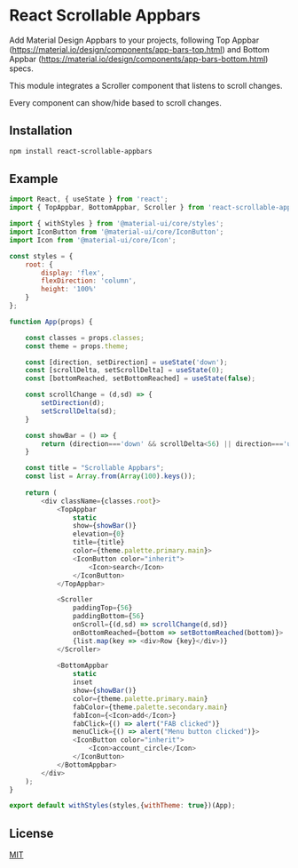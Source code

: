# React Scrollable Appbars

Add Material Design Appbars to your projects, following Top Appbar (https://material.io/design/components/app-bars-top.html) and Bottom Appbar (https://material.io/design/components/app-bars-bottom.html) specs.

This module integrates a Scroller component that listens to scroll changes.

Every component can show/hide based to scroll changes.

## Installation

```bash
npm install react-scrollable-appbars
```

## Example

```javascript
import React, { useState } from 'react';
import { TopAppbar, BottomAppbar, Scroller } from 'react-scrollable-appbars';

import { withStyles } from '@material-ui/core/styles';
import IconButton from '@material-ui/core/IconButton';
import Icon from '@material-ui/core/Icon';

const styles = {
    root: {
        display: 'flex',
        flexDirection: 'column',
        height: '100%'
    }
};

function App(props) {

    const classes = props.classes;
    const theme = props.theme;

    const [direction, setDirection] = useState('down');
    const [scrollDelta, setScrollDelta] = useState(0);
    const [bottomReached, setBottomReached] = useState(false);

    const scrollChange = (d,sd) => {
        setDirection(d);
        setScrollDelta(sd);
    }

    const showBar = () => {
        return (direction==='down' && scrollDelta<56) || direction==='up' || bottomReached;
    }

    const title = "Scrollable Appbars";
    const list = Array.from(Array(100).keys());
    
    return (
        <div className={classes.root}>
            <TopAppbar
				static
				show={showBar()}
                elevation={0}
                title={title}
                color={theme.palette.primary.main}>
                <IconButton color="inherit">
                    <Icon>search</Icon>
                </IconButton>
            </TopAppbar>

            <Scroller
                paddingTop={56}
                paddingBottom={56}
				onScroll={(d,sd) => scrollChange(d,sd)}
                onBottomReached={bottom => setBottomReached(bottom)}>
                {list.map(key => <div>Row {key}</div>)}
            </Scroller>
            
            <BottomAppbar
				static
				inset
				show={showBar()}
                color={theme.palette.primary.main}
                fabColor={theme.palette.secondary.main}
                fabIcon={<Icon>add</Icon>}
                fabClick={() => alert("FAB clicked")}
                menuClick={() => alert("Menu button clicked")}>
                <IconButton color="inherit">
                    <Icon>account_circle</Icon>
                </IconButton>
            </BottomAppbar>
        </div>
    );
}

export default withStyles(styles,{withTheme: true})(App);
```

## License
[MIT](https://choosealicense.com/licenses/mit/)